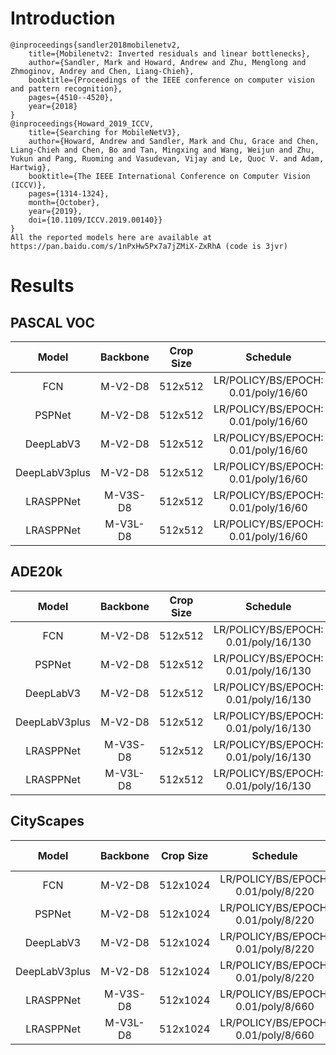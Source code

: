 # Introduction
```
@inproceedings{sandler2018mobilenetv2,
    title={Mobilenetv2: Inverted residuals and linear bottlenecks},
    author={Sandler, Mark and Howard, Andrew and Zhu, Menglong and Zhmoginov, Andrey and Chen, Liang-Chieh},
    booktitle={Proceedings of the IEEE conference on computer vision and pattern recognition},
    pages={4510--4520},
    year={2018}
}
@inproceedings{Howard_2019_ICCV,
    title={Searching for MobileNetV3},
    author={Howard, Andrew and Sandler, Mark and Chu, Grace and Chen, Liang-Chieh and Chen, Bo and Tan, Mingxing and Wang, Weijun and Zhu, Yukun and Pang, Ruoming and Vasudevan, Vijay and Le, Quoc V. and Adam, Hartwig},
    booktitle={The IEEE International Conference on Computer Vision (ICCV)},
    pages={1314-1324},
    month={October},
    year={2019},
    doi={10.1109/ICCV.2019.00140}}
}
All the reported models here are available at https://pan.baidu.com/s/1nPxHw5Px7a7jZMiX-ZxRhA (code is 3jvr)
```


# Results

## PASCAL VOC
| Model         | Backbone | Crop Size  | Schedule                             | Train/Eval Set  | mIoU   | Download                 |
| :-:           | :-:      | :-:        | :-:                                  | :-:             | :-:    | :-:                      |
| FCN           | M-V2-D8  | 512x512    | LR/POLICY/BS/EPOCH: 0.01/poly/16/60  | trainaug/val    | 59.89% | [model]() &#124; [log]() |
| PSPNet        | M-V2-D8  | 512x512    | LR/POLICY/BS/EPOCH: 0.01/poly/16/60  | trainaug/val    | 68.40% | [model]() &#124; [log]() |
| DeepLabV3     | M-V2-D8  | 512x512    | LR/POLICY/BS/EPOCH: 0.01/poly/16/60  | trainaug/val    | 70.08% | [model]() &#124; [log]() |
| DeepLabV3plus | M-V2-D8  | 512x512    | LR/POLICY/BS/EPOCH: 0.01/poly/16/60  | trainaug/val    | 70.04% | [model]() &#124; [log]() |
| LRASPPNet     | M-V3S-D8 | 512x512    | LR/POLICY/BS/EPOCH: 0.01/poly/16/60  | trainaug/val    | -      | [model]() &#124; [log]() |
| LRASPPNet     | M-V3L-D8 | 512x512    | LR/POLICY/BS/EPOCH: 0.01/poly/16/60  | trainaug/val    | -      | [model]() &#124; [log]() |

## ADE20k
| Model         | Backbone | Crop Size  | Schedule                             | Train/Eval Set  | mIoU   | Download                 |
| :-:           | :-:      | :-:        | :-:                                  | :-:             | :-:    | :-:                      |
| FCN           | M-V2-D8  | 512x512    | LR/POLICY/BS/EPOCH: 0.01/poly/16/130 | train/val       | 30.85% | [model]() &#124; [log]() |
| PSPNet        | M-V2-D8  | 512x512    | LR/POLICY/BS/EPOCH: 0.01/poly/16/130 | train/val       | 35.09% | [model]() &#124; [log]() |
| DeepLabV3     | M-V2-D8  | 512x512    | LR/POLICY/BS/EPOCH: 0.01/poly/16/130 | train/val       | 37.55% | [model]() &#124; [log]() |
| DeepLabV3plus | M-V2-D8  | 512x512    | LR/POLICY/BS/EPOCH: 0.01/poly/16/130 | train/val       | 37.66% | [model]() &#124; [log]() |
| LRASPPNet     | M-V3S-D8 | 512x512    | LR/POLICY/BS/EPOCH: 0.01/poly/16/130 | train/val       | -      | [model]() &#124; [log]() |
| LRASPPNet     | M-V3L-D8 | 512x512    | LR/POLICY/BS/EPOCH: 0.01/poly/16/130 | train/val       | -      | [model]() &#124; [log]() |

## CityScapes
| Model         | Backbone | Crop Size  | Schedule                             | Train/Eval Set  | mIoU   | Download                 |
| :-:           | :-:      | :-:        | :-:                                  | :-:             | :-:    | :-:                      |
| FCN           | M-V2-D8  | 512x1024   | LR/POLICY/BS/EPOCH: 0.01/poly/8/220  | train/val       | 70.77% | [model]() &#124; [log]() |
| PSPNet        | M-V2-D8  | 512x1024   | LR/POLICY/BS/EPOCH: 0.01/poly/8/220  | train/val       | -      | [model]() &#124; [log]() |
| DeepLabV3     | M-V2-D8  | 512x1024   | LR/POLICY/BS/EPOCH: 0.01/poly/8/220  | train/val       | -      | [model]() &#124; [log]() |
| DeepLabV3plus | M-V2-D8  | 512x1024   | LR/POLICY/BS/EPOCH: 0.01/poly/8/220  | train/val       | -      | [model]() &#124; [log]() |
| LRASPPNet     | M-V3S-D8 | 512x1024   | LR/POLICY/BS/EPOCH: 0.01/poly/8/660  | train/val       | -      | [model]() &#124; [log]() |
| LRASPPNet     | M-V3L-D8 | 512x1024   | LR/POLICY/BS/EPOCH: 0.01/poly/8/660  | train/val       | -      | [model]() &#124; [log]() |